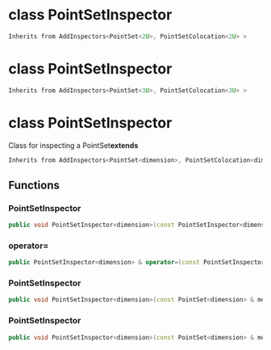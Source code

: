 # class PointSetInspector


```cpp
Inherits from AddInspectors<PointSet<2U>, PointSetColocation<2U> >
```



# class PointSetInspector


```cpp
Inherits from AddInspectors<PointSet<3U>, PointSetColocation<3U> >
```



# class PointSetInspector


 Class for inspecting a PointSet**extends** 



```cpp
Inherits from AddInspectors<PointSet<dimension>, PointSetColocation<dimension> >
```



## Functions

### PointSetInspector

```cpp
public void PointSetInspector<dimension>(const PointSetInspector<dimension> & )
```


### operator=

```cpp
public PointSetInspector<dimension> & operator=(const PointSetInspector<dimension> & )
```


### PointSetInspector

```cpp
public void PointSetInspector<dimension>(const PointSet<dimension> & mesh)
```


### PointSetInspector

```cpp
public void PointSetInspector<dimension>(const PointSet<dimension> & mesh, _Bool verbose)
```




